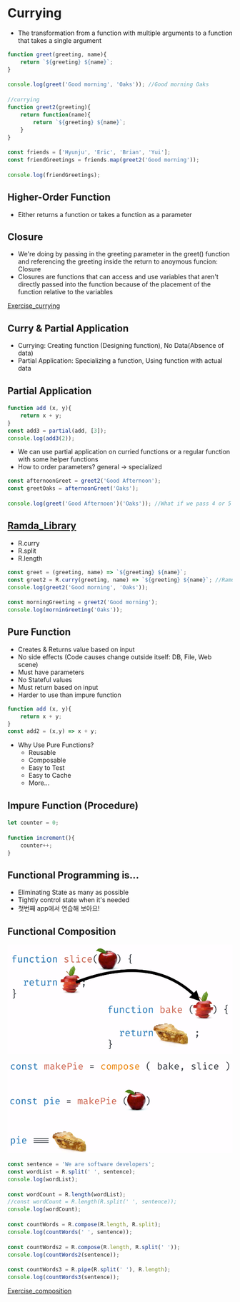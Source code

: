 # Currying
- The transformation from a function with multiple arguments to a function that takes a single argument
```js
function greet(greeting, name){
    return `${greeting} ${name}`;
}

console.log(greet('Good morning', 'Oaks')); //Good morning Oaks 

//currying
function greet2(greeting){
    return function(name){
        return `${greeting} ${name}`;
    }
}

const friends = ['Hyunju', 'Eric', 'Brian', 'Yui'];
const friendGreetings = friends.map(greet2('Good morning'));

console.log(friendGreetings); 
```

## Higher-Order Function
- Either returns a function or takes a function as a parameter

## Closure
- We're doing by passing in the greeting parameter in the greet() function and referencing the greeting inside the return to anoymous funcion: Closure
- Closures are functions that can access and use variables that aren't directly passed into the function because of the placement of the function relative to the variables

[Exercise_currying](http://knowthen.com/fp7)

## Curry & Partial Application
- Currying: Creating function (Designing function), No Data(Absence of data)
- Partial Application: Specializing a function, Using function with actual data

## Partial Application
```js
function add (x, y){
    return x + y;
} 
const add3 = partial(add, [3]);
console.log(add3(2));
```
- We can use partial application on curried functions or a regular function with some helper functions 
- How to order parameters? general -> specialized
```js
const afternoonGreet = greet2('Good Afternoon');
const greetOaks = afternoonGreet('Oaks');

console.log(greet('Good Afternoon')('Oaks')); //What if we pass 4 or 5 parameters? :(
```

## [Ramda_Library](https://ramdajs.com/)
- R.curry
- R.split
- R.length
```js
const greet = (greeting, name) => `${greeting} ${name}`;
const greet2 = R.curry(greeting, name) => `${greeting} ${name}`; //Ramda
console.log(greet2('Good morning', 'Oaks'));

const morningGreeting = greet2('Good morning');
console.log(morninGreeting('Oaks'));
```

## Pure Function 
- Creates & Returns value based on input
- No side effects (Code causes change outside itself: DB, File, Web scene)
- Must have parameters
- No Stateful values
- Must return based on input
- Harder to use than impure function
```js
function add (x, y){
    return x + y;
}
const add2 = (x,y) => x + y;
```
- Why Use Pure Functions?
  - Reusable
  - Composable
  - Easy to Test
  - Easy to Cache
  - More...

## Impure Function (Procedure)
```js
let counter = 0;

function increment(){
    counter++;
}
``` 

## Functional Programming is...
- Eliminating State as many as possible
- Tightly control state when it's needed
- 첫번째 app에서 연습해 보아요!

## Functional Composition
![composition1](compose1.PNG)

![composition2](compose2.PNG)
```js
const sentence = 'We are software developers';
const wordList = R.split(' ', sentence);
console.log(wordList);

const wordCount = R.length(wordList);
//const wordCount = R.length(R.split(' ', sentence));
console.log(wordCount);

const countWords = R.compose(R.length, R.split);
console.log(countWords(' ', sentence));

const countWords2 = R.compose(R.length, R.split(' '));
console.log(countWords2(sentence));

const countWords3 = R.pipe(R.split(' '), R.length);
console.log(countWords3(sentence));
``` 
[Exercise_composition](http://knowthen.com/fp8)

